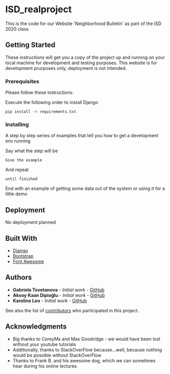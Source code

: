 # ISD_realproject
This is the code for our Website 'Neighborhood Bulletin' as part of the ISD 2020 class

## Getting Started

These instructions will get you a copy of the project up and running on your local machine for development and testing purposes. This website is for development prurposes only, deployment is not intended.

### Prerequisites

Please follow these instructions:

Execute the following order to install Django

```
pip install -r requirements.txt
```

### Installing

A step by step series of examples that tell you how to get a development env running

Say what the step will be

```
Give the example
```

And repeat

```
until finished
```

End with an example of getting some data out of the system or using it for a little demo


## Deployment

No deployment planned

## Built With

* [Django](https://docs.djangoproject.com/en/3.0/) 
* [Bootstrap](https://getbootstrap.com/) 
* [Font Awesome](https://fontawesome.com/6?next=%2F) 

## Authors

* **Gabriela Tsvetanova** - *Initial work* - [GitHub](https://github.com/gtstevtanova)
* **Aksoy Kaan Dipioğlu** - *Initial work* - [GitHub](https://github.com/KaanAksoy93)
* **Karoline Leo** - *Initial work* - [GitHub](https://github.com/karoleoline)

See also the list of [contributors](https://github.com/karoleoline/ISD_realproject/graphs/contributors) who participated in this project.


## Acknowledgments

* Big thanks to CoreyMs and Max Goodridge - we would have been lost without your youtube tutorials
* Additionally, thanks to StackOverFlow because...well, because nothing would be possible without StackOverFlow
* Thanks to Frank B. and his awesome dog, which we can sometimes hear during his online lectures

